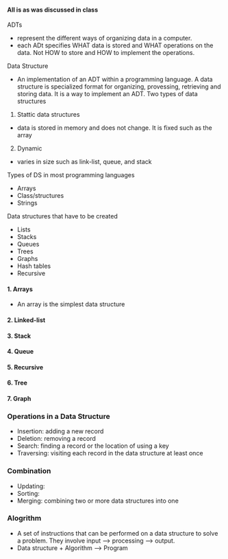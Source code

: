 #### All is as was discussed in class

ADTs
- represent the different ways of organizing data in a computer. 
- each ADt specifies WHAT data is stored and WHAT operations on the data. Not HOW to store and HOW to implement the operations.

Data Structure
- An implementation of an ADT within a programming language.
A data structure is specialized format for organizing, provessing, retrieving and storing data. It is a way to implement an ADT. 
Two types of data structures
1. Stattic data structures
- data is stored in memory and does not change. It is fixed such as the array
2. Dynamic 
- varies in size such as link-list, queue, and stack

Types of DS in most programming languages
- Arrays
- Class/structures
- Strings

Data structures that have to be created
- Lists
- Stacks
- Queues
- Trees
- Graphs
- Hash tables
- Recursive


#### 1. Arrays
- An array is the simplest data structure


#### 2. Linked-list


#### 3. Stack


#### 4. Queue


#### 5. Recursive

#### 6. Tree

#### 7. Graph



### Operations in a Data Structure
- Insertion: adding a new record
- Deletion: removing a record
- Search: finding a record or the location of using a key
- Traversing: visiting each record in the data structure at least once


### Combination
- Updating: 
- Sorting:
- Merging: combining two or more data structures into one

### Alogrithm
- A set of instructions that can be performed on a data structure to solve a problem. They involve input --> processing --> output.
- Data structure + Algorithm --> Program